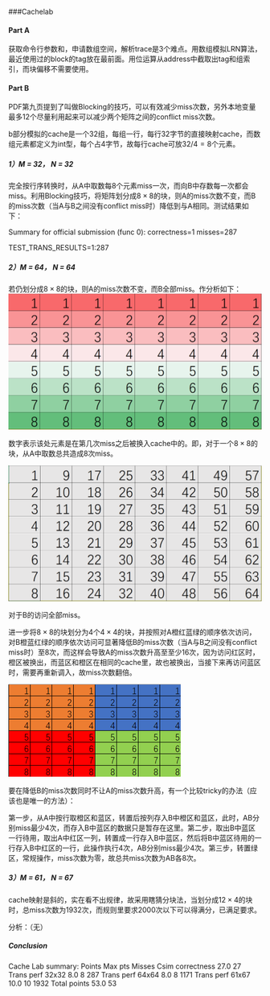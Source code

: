 ###Cachelab

#### Part A

获取命令行参数和，申请数组空间，解析trace是3个难点。用数组模拟LRN算法，最近使用过的block的tag放在最前面。用位运算从address中截取出tag和组索引，而块偏移不需要使用。

#### Part B

PDF第九页提到了叫做Blocking的技巧，可以有效减少miss次数，另外本地变量最多12个尽量利用起来可以减少两个矩阵之间的conflict miss次数。



b部分模拟的cache是一个32组，每组一行，每行32字节的直接映射cache，而数组元素都定义为int型，每个占4字节，故每行cache可放$32/4=8$个元素。



##### 1）M = 32， N = 32

完全按行序转换时，从A中取数每8个元素miss一次，而向B中存数每一次都会miss。利用Blocking技巧，将矩阵划分成$8×8$的块，则A的miss次数不变，而B的miss次数（当A与B之间没有conflict miss时）降低到与A相同。测试结果如下：

Summary for official submission (func 0): correctness=1 misses=287

TEST_TRANS_RESULTS=1:287

##### 2）M = 64， N = 64

若仍划分成$8×8$的块，则A的miss次数不变，而B全部miss。作分析如下：![](https://raw.githubusercontent.com/miigao/misc/master/cachelabpartb6464-1.png "title")

数字表示该处元素是在第几次miss之后被换入cache中的。即，对于一个$8×8$的块，从A中取数总共造成8次miss。

![](https://raw.githubusercontent.com/miigao/misc/master/cachelabpartb6464-2.png "title")

对于B的访问全部miss。



进一步将$8×8$的块划分为4个$4×4$的块，并按照对A橙红蓝绿的顺序依次访问，对B橙蓝红绿的顺序依次访问可显著降低B的miss次数（当A与B之间没有conflict miss时）至8次，而这样会导致A的miss次数升高至至少16次，因为访问红区时，橙区被换出，而蓝区和橙区在相同的cache里，故也被换出，当接下来再访问蓝区时，需要再重新调入，故miss次数翻倍。

![](https://raw.githubusercontent.com/miigao/misc/master/cachelabpartb6464-3.png "title")

要在降低B的miss次数同时不让A的miss次数升高，有一个比较tricky的办法（应该也是唯一的方法）：

第一步，从A中按行取橙区和蓝区，转置后按列存入B中橙区和蓝区，此时，AB分别miss最少4次，而存入B中蓝区的数据只是暂存在这里。第二步，取出B中蓝区一行待用，取出A中红区一列，转置成一行存入B中蓝区，然后将B中蓝区待用的一行存入B中红区的一行，此操作执行4次，AB分别miss最少4次。第三步，转置绿区，常规操作，miss次数为零，故总共miss次数为AB各8次。

##### 3）M = 61， N = 67

cache映射是斜的，实在看不出规律，故采用瞎猜分块法，当划分成$12×4$的块时，总miss次数为1932次，而规则里要求2000次以下可以得满分，已满足要求。

分析：（无）

##### Conclusion

Cache Lab summary:
                        Points   Max pts      Misses
Csim correctness          27.0        27
Trans perf 32x32           8.0         8         287
Trans perf 64x64           8.0         8        1171
Trans perf 61x67          10.0        10        1932
          Total points    53.0        53